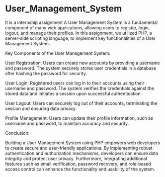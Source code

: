# User_Management_System
It is a internship assignment
A User Management System is a fundamental component of many web applications, allowing users to register, login, logout, and manage their profiles. In this assignment, we utilized PHP, a server-side scripting language, to implement key functionalities of a User Management System.

Key Components of the User Management System:

User Registration: Users can create new accounts by providing a username and password. The system securely stores user credentials in a database after hashing the password for security.

User Login: Registered users can log in to their accounts using their username and password. The system verifies the credentials against the stored data and initiates a session upon successful authentication.

User Logout: Users can securely log out of their accounts, terminating the session and ensuring data privacy.

Profile Management: Users can update their profile information, such as username and password, to maintain accuracy and security.

Conclusion:

Building a User Management System using PHP empowers web developers to create secure and user-friendly applications. By implementing robust authentication and authorization mechanisms, developers can ensure data integrity and protect user privacy. Furthermore, integrating additional features such as email verification, password recovery, and role-based access control can enhance the functionality and usability of the system.

